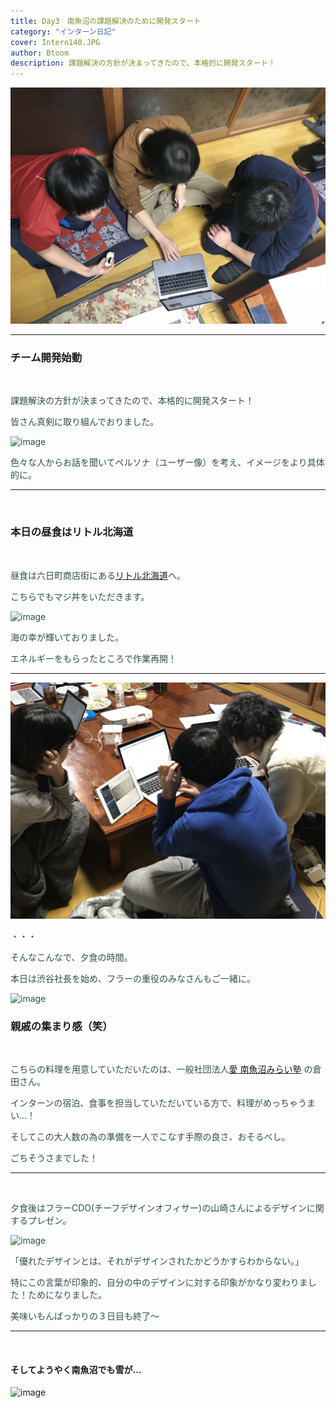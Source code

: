 ```yaml
---
title: Day3　南魚沼の課題解決のために開発スタート
category: "インターン日記"
cover: Intern140.JPG
author: Btoom
description: 課題解決の方針が決まってきたので、本格的に開発スタート！
---
```


![image](./Intern140^.jpeg)

---

### チーム開発始動

<br />
<font color="DarkSlateGray">

課題解決の方針が決まってきたので、本格的に開発スタート！
<br />

皆さん真剣に取り組んでおりました。
<br />

![image](./Intern109.png)

色々な人からお話を聞いてペルソナ（ユーザー像）を考え、イメージをより具体的に。
<br />

</font>

---
<br />

### 本日の昼食はリトル北海道

<br />

<font color="DarkSlateGray">

昼食は六日町商店街にある[リトル北海道](http://www.sep-i.co.jp/little/)へ。
<br />

こちらでもマジ丼をいただきます。

![image](./Intern123.png)

海の幸が輝いておりました。
<br />

エネルギーをもらったところで作業再開！

---

![image](./Intern144.JPG)

・・・

そんなこんなで、夕食の時間。
<br />

本日は渋谷社長を始め、フラーの重役のみなさんもご一緒に。

![image](./Intern21.png)

</font>

### 親戚の集まり感（笑）

<br />

<font color="DarkSlateGray">

こちらの料理を用意していただいたのは、一般社団法人[愛 南魚沼みらい塾](https://www.facebook.com/%E4%B8%80%E8%88%AC%E7%A4%BE%E5%9B%A3%E6%B3%95%E4%BA%BA-%E6%84%9B-%E5%8D%97%E9%AD%9A%E6%B2%BC%E3%81%BF%E3%82%89%E3%81%84%E5%A1%BE-1840740029287133/) の倉田さん。

インターンの宿泊、食事を担当していただいている方で、料理がめっちゃうまい…！
<br />

そしてこの大人数の為の準備を一人でこなす手際の良さ、おそるべし。
<br />

ごちそうさまでした！
<br />

---
<br />

夕食後はフラーCDO(チーフデザインオフィサー)の山崎さんによるデザインに関するプレゼン。  

![image](./Intern22.png)

「優れたデザインとは、それがデザインされたかどうかすらわからない。」

特にこの言葉が印象的、自分の中のデザインに対する印象がかなり変わりました！ためになりました。
<br />

美味いもんばっかりの３日目も終了〜

</font>

---
<br />

#### そしてようやく南魚沼でも雪が…

![image](./Intern291.JPG)